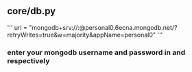 
## core/db.py
'''
uri = "mongodb+srv://<username>:<password>@personal0.6ecna.mongodb.net/?retryWrites=true&w=majority&appName=personal0"
'''
### enter your mongodb username and password in <username> and <password> respectively